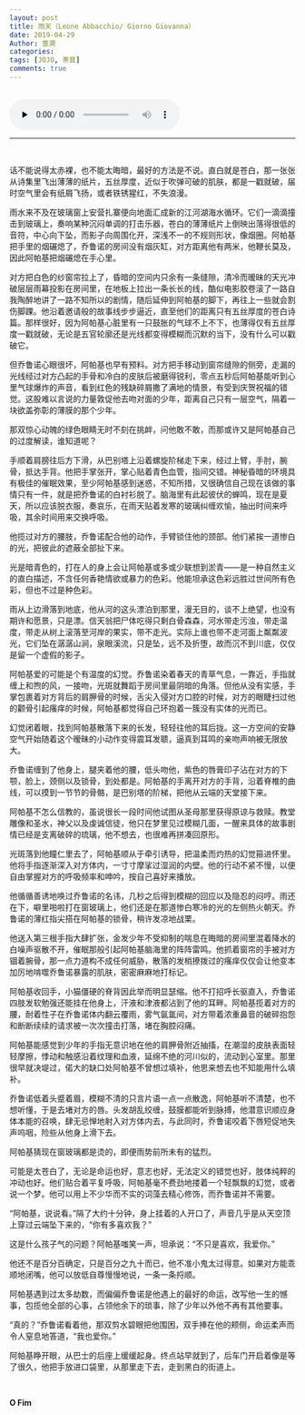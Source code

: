 ```yaml
---
layout: post
title: 雨天（Leone Abbacchio/ Giorno Giovanna）
date: 2019-04-29
Author: 壹澗
categories: 
tags: [JOJO, 茶茸]
comments: true
--- 
```


<br/>

<audio id="audio" controls="" preload="none" autoplay="autoplay" loop="true">
      <source id="mp3" src="http://m10.music.126.net/20200716145629/a44b0be1d633f6a3597c4c29b1e6017c/ymusic/13b3/8383/b42e/88035c2bf2350b300e71a3a8d10fba81.mp3">
      </audio>

***

<br/>

话不能说得太赤裸，也不能太晦暗，最好的方法是不说。直白就是苍白，那一张张从诗集里飞出薄薄的纸片，五丝厚度，近似于吹弹可破的肌肤，都是一戳就破，届时空气里会有纸屑飞扬，或者铁锈猩红，不失浪漫。

雨水来不及在玻璃窗上安营扎寨便向地面汇成新的江河湖海水循环。它们一滴滴撞击到玻璃上，奏响某种沉闷单调的打击乐器，苍白的薄薄纸片上倒映出落得很低的音符，中心向下坠，而影子向周围化开，深浅不一的不规则形状，像烟圈。阿帕基把手里的烟碾熄了，乔鲁诺的房间没有烟灰缸，对方距离他有两米，他鞭长莫及，因此阿帕基把烟碾熄在手心里。

对方把白色的纱窗帘拉上了，昏暗的空间内只余有一条缝隙，清冷而暧昧的天光冲破层层雨幕投影在房间里，在地板上拉出一条长长的线，酷似电影胶卷滚了一路自我陶醉地讲了一路不知所以的剧情，随后延伸到阿帕基的脚下，再往上一些就会割伤脚踝。他沿着邀请般的故事线步步逼近，直至他们的距离只有五丝厚度的苍白诗篇。那样很好，因为阿帕基心脏里有一只鼓胀的气球不上不下，也薄得仅有五丝厚度一戳就破，无论是五官轮廓还是光线都变得模糊而沉默的当下，没有什么可以戳破它。

但乔鲁诺心眼很坏，阿帕基也早有预料。对方把手移动到窗帘缝隙的侧旁，走漏的光线经过对方凸起的手骨和冷白的皮肤后被磨得锐利，零点五秒后阿帕基能听到心里气球爆炸的声音，看到红色的残缺碎屑撒了满地的情景，有受到庆贺祝福的错觉。这股难以言说的力量敦促他去吻对面的少年，距离自己只有一层空气，隔着一块欲盖弥彰的薄膜的那个少年。

那双惊心动魄的绿色眼睛无时不刻在挑衅，问他敢不敢，而那或许又是阿帕基自己的过度解读，谁知道呢？

手顺着肩膀往后方下滑，从巴别塔上沿着螺旋阶梯走下来，经过上臂，手肘，腕骨，抵达手背。他把手掌张开，掌心贴着青色血管，指间交错。神秘昏暗的环境具有极佳的催眠效果，至少阿帕基感到迷惑，不知所措，又很确信自己现在该做的事情只有一件，就是把乔鲁诺的白衬衫脱了。脑海里有此起彼伏的蝉鸣，现在是夏天，所以应该脱衣服，奏哀乐，在雨天贴着发寒的玻璃纠缠欢愉，抽出时间来呼吸，其余时间用来交换呼吸。

他揽过对方的腰肢，乔鲁诺配合他的动作，手臂锁住他的颈部。他们紧挨一道惨白的光，把彼此的遮蔽全部扯下来。

光是暗青色的，打在人的身上会让阿帕基或多或少联想到淤青——是一种自然主义的直白描述，不含任何香艳情欲或暴力的色彩。他能坦承这色彩远胜过世间所有色彩，但也不过是种色彩。

雨从上边滑落到地底，他从河的这头漂泊到那里，漫无目的，谈不上绝望，也没有期许和愿景，只是漂。信天翁把尸体吃得只剩白骨森森，河水带走污浊，带走温度，带走从树上滚落至河岸的果实，带不走光。实际上谁也带不走河面上粼粼波光，它们坠在潺潺山涧，泉眼溪流，只是坠，远不及折堕，故而沉不到川底，仅仅是留一个虚假的影子。

阿帕基爱的可能是个有温度的幻觉。乔鲁诺染着春天的青草气息，一靠近，手指就缠上和煦的风，一接吻，光斑就舞蹈于房间里最阴暗的角落。但他从没有实感，手掌包裹着对方背后的肩胛骨的时候，舌尖入侵对方口腔的时候，对方的眼睫扫过他的颧骨引起瘙痒的时候，阿帕基都觉得自己环抱着一簇没有实体的光而已。

幻觉闭着眼，找到阿帕基散落下来的长发，轻轻往他的耳后拢。这一方空间的安静空气开始随着这个暧昧的小动作变得震耳发聩，逼真到耳鸣的亲吻声响被无限放大。

乔鲁诺缠到了他身上，腿夹着他的腰，低头吻他，紫色的唇膏印子沾在对方的下颚，脸上，颈侧以及锁骨，到处都是。阿帕基的手离开对方的手背，沿着脊椎的曲线，可以摸到一节节的骨骼，是巴别塔的阶梯，把他从云端的天堂接下来。

阿帕基不怎么信教的，虽说很长一段时间他试图从圣母那里获得原谅与救赎。教堂雕像和圣水，神父以及虔诚信徒，他只在梦里见过模糊几面，一醒来具体的故事剧情已经是支离破碎的琉璃，他不想去，也很难再拼凑回原形。

光斑落到他瞳仁里去了，阿帕基顺从于牵引诱导，把温柔而灼热的幻觉箍进怀里。他将手指逐渐深入对方体内，一寸寸摩挲过湿润的内壁。他的行动不紧不慢，以便自由掌握对方的呼吸频率和呻吟，按自己喜好来播放。

他循循善诱地唤过乔鲁诺的名讳，几秒之后得到模糊的回应以及隐忍的闷哼。雨还在下，噼里啪啦打在窗玻璃上，他们还是在那道惨白寒冷的光的左侧热火朝天。乔鲁诺的薄红指尖搭在阿帕基的锁骨，稍许发凉地战栗。

他送入第三根手指大肆扩张，金发少年不受抑制的喘息在晦暗的房间里混着降水的白噪声驱散不开，催眠那般引起阿帕基脑海里的阵阵雷鸣。他抓着窗帘的手被对方锢着腕骨，那一点力道构不成任何威胁，散落的发梢撩拨过的瘙痒仅仅会让他变本加厉地啃噬乔鲁诺暴露的肌肤，密密麻麻地打标记。

阿帕基收回手，小猫僵硬的脊背因此举而明显瑟缩。他不打招呼长驱直入，乔鲁诺四肢发软勉强还能挂在他身上，汗液和津液都沾到了他的耳畔。阿帕基揽着对方的腰，耐着性子在乔鲁诺体内翻云覆雨，雾气氤氲间，对方带着浓重鼻音的破碎抱怨和断断续续的请求被一次次撞击打落，堵在胸腔闷痛。

阿帕基能感觉到少年的手指无意识地在他的肩胛骨附近抽搐，在潮湿的皮肤表面轻轻摩擦，悸动和触感沿着纹理和血液，延绵不绝的河川似的，流动到心室里。那里很早就决堤过，偌大的缺口处阿帕基不曾想过填补，他思来想去也不知能用什么填补。

乔鲁诺低着头蹙着眉，模糊不清的只言片语一点一点散逸，阿帕基听不清楚，也不想听懂，于是去堵对方的唇。头发胡乱绞缠，鼓膜都能听到脉搏，他潜意识顺应身体本能的召唤，肆无忌惮地射入对方体内去，与此同时，乔鲁诺咬着下唇短促地失声呜咽，险些从他身上滑下去。

阿帕基猜现在窗玻璃都是烫的，即便雨势前所未有的猛烈。

可能是太苍白了，无论是命运也好，意志也好，无法定义的错觉也好，肢体纯粹的冲动也好。他们贴合着平复呼吸，阿帕基毫不费劲地搂着一个轻飘飘的幻觉，或者说一个梦。他可以用上不少华而不实的词藻去精心修饰，而乔鲁诺并不需要。

“阿帕基，说说看。”隔了大约十分钟，身上挂着的人开口了，声音几乎是从天空顶上穿过云端坠下来的，“你有多喜欢我？”

这是什么孩子气的问题？阿帕基嗤笑一声，坦承说：“不只是喜欢，我爱你。”

他还不是百分百确定，只是百分之九十而已，他不准小鬼太过得意。如果对方能乖顺地闭嘴，他可以放低自尊慢慢地说，一条一条捋顺。

阿帕基遇到过太多劫数，而偏偏乔鲁诺是他遇上的最好的命运，改写他一生的憾事，包揽他全部的心事，占领他余下的琐事，除了少年以外他不再有其他要事。

“真的？”乔鲁诺看着他，那双剪水碧眼把他围困，双手捧在他的颊侧，命运柔声而令人窒息地答道，“我也爱你。”

阿帕基睁开眼，从巴士的后座上缓缓起身。终点站早就到了，后车门开启着像是等了很久，他把手放进口袋里，从那里走下去，走到黑白的街道上。

<br/>

**O Fim**
